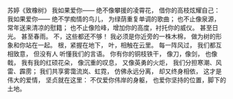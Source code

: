 苏婷《致橡树》
    我如果爱你——
  绝不像攀援的凌霄花，
  借你的高枝炫耀自己：
  我如果爱你——
  绝不学痴情的鸟儿，
  为绿荫重复单调的歌曲；
  也不止像泉源，
  常年送来清凉的慰籍；
  也不止像险峰，增加你的高度，衬托你的威仪。
  甚至日光。
  甚至春雨。
  不，这些都还不够！
  我必须是你近旁的一株木棉，
  做为树的形象和你站在一起。
  根，紧握在地下，
  叶，相触在云里。
  每一阵风过，
  我们都互相致意，
  但没有人
  听懂我们的言语。
  你有你的铜枝铁干，
  像刀，像剑，
  也像戟，
  我有我的红硕花朵，
  像沉重的叹息，
  又像英勇的火炬，
  我们分担寒潮、风雷、霹雳；
  我们共享雾霭流岚、虹霓，
  仿佛永远分离，
  却又终身相依，
  这才是伟大的爱情，
  坚贞就在这里：
  不仅爱你伟岸的身躯，
  也爱你坚持的位置，脚下的土地。
